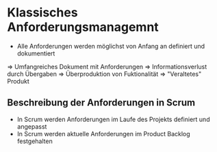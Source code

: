 # Klassisches Anforderungsmanagemnt

- Alle Anforderungen werden möglichst von Anfang an definiert und dokumentiert

=> Umfangreiches Dokument mit Anforderungen
=> Informationsverlust durch Übergaben
=> Überproduktion von Fuktionalität
=> "Veraltetes" Produkt

## Beschreibung der Anforderungen in Scrum

- In Scrum werden Anforderungen im Laufe des Projekts definiert und angepasst
- In Scrum werden aktuelle Anforderungen im Product Backlog festgehalten
